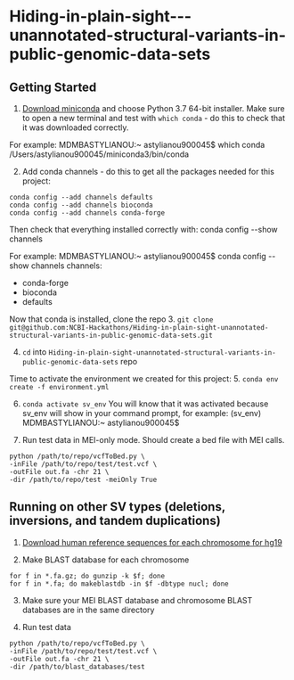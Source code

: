 # Hiding-in-plain-sight---unannotated-structural-variants-in-public-genomic-data-sets

## Getting Started
1. [Download miniconda](https://docs.conda.io/en/latest/miniconda.html) and choose Python 3.7 64-bit installer.
Make sure to open a new terminal and test with `which conda` - do this to check that it was downloaded correctly.

For example:
MDMBASTYLIANOU:~ astylianou900045$ which conda
/Users/astylianou900045/miniconda3/bin/conda

2. Add conda channels - do this to get all the packages needed for this project:
```
conda config --add channels defaults
conda config --add channels bioconda
conda config --add channels conda-forge
```
Then check that everything installed correctly with: conda config --show channels

For example:
MDMBASTYLIANOU:~ astylianou900045$ conda config --show channels
channels:
  - conda-forge
  - bioconda
  - defaults

Now that conda is installed, clone the repo
3. `git clone git@github.com:NCBI-Hackathons/Hiding-in-plain-sight-unannotated-structural-variants-in-public-genomic-data-sets.git`

4. `cd` into `Hiding-in-plain-sight-unannotated-structural-variants-in-public-genomic-data-sets` repo

Time to activate the environment we created for this project:
5. ```conda env create -f environment.yml```

6. `conda activate sv_env`
You will know that it was activated because sv_env will show in your command prompt, for example:
(sv_env) MDMBASTYLIANOU:~ astylianou900045$

7. Run test data in MEI-only mode. Should create a bed file with MEI calls.
```
python /path/to/repo/vcfToBed.py \
-inFile /path/to/repo/test/test.vcf \
-outFile out.fa -chr 21 \
-dir /path/to/repo/test -meiOnly True
```
## Running on other SV types (deletions, inversions, and tandem duplications)
1. [Download human reference sequences for each chromosome for hg19](ftp://hgdownload.cse.ucsc.edu/goldenPath/hg19/chromosomes/README.txt)

2. Make BLAST database for each chromosome
```
for f in *.fa.gz; do gunzip -k $f; done
for f in *.fa; do makeblastdb -in $f -dbtype nucl; done
```
3. Make sure your MEI BLAST database and chromosome BLAST databases are in the same directory

4. Run test data
```
python /path/to/repo/vcfToBed.py \
-inFile /path/to/repo/test/test.vcf \
-outFile out.fa -chr 21 \
-dir /path/to/blast_databases/test
```
